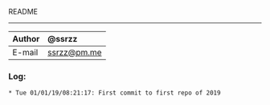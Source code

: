 
README
***** 
|Author|@ssrzz|
|:---  |:---
|E-mail|ssrzz@pm.me

### Log: 
```
* Tue 01/01/19/08:21:17: First commit to first repo of 2019
```
